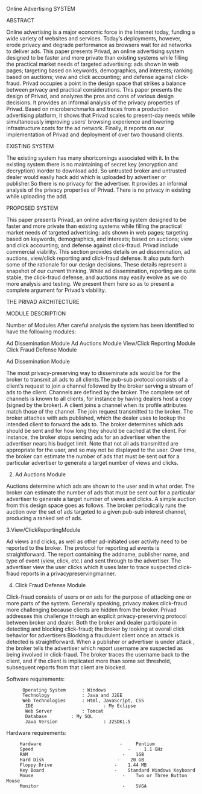 Online Advertising SYSTEM


ABSTRACT

Online advertising is a major economic force in the Internet today, funding a wide variety of websites and services. Today’s deployments, however, erode privacy and degrade performance as browsers wait for ad networks to deliver ads. This paper presents Privad, an online advertising
system designed to be faster and more private than existing systems while filling the practical market needs of targeted advertising: ads shown in web pages; targeting based on keywords, demographics, and interests; ranking based on auctions; view and click accounting; and defense against click-fraud. Privad occupies a point in the design space that strikes a balance between
privacy and practical considerations. This paper presents the design of Privad, and analyzes the pros and cons of various design decisions. It provides an informal analysis of the privacy properties of Privad. Based on microbenchmarks and traces from a production advertising platform, it shows that Privad scales to present-day needs while simultaneously improving users’ browsing experience and lowering infrastructure costs for the ad network. Finally, it reports on our implementation of Privad and deployment of over two thousand clients.


EXISTING SYSTEM


The existing system has many shortcomings associated with it. In the existing system there is  no maintaining of secret key (encryption and decryption) inorder to download add. So untrusted broker and untrusted dealer would easily hack add which is uploaded by advertiser or   publisher.So there is no privacy for the advertiser. It provides an informal analysis of the privacy properties of Privad. There is no privacy in existing while uploading the add.


PROPOSED SYSTEM

This paper presents Privad, an online advertising system designed to be faster and more private than existing systems while filling the practical  market  needs of targeted advertising: ads shown in web pages; targeting based on keywords, demographics, and interests; based on auctions; view and click accounting; and defense against click-fraud. Privad include commercial viability. This section provides details on ad dissemination, ad auctions, view/click reporting and click-fraud defense. It also puts forth some of the rationale for our design decisions. These details represent a snapshot of our current thinking. While ad dissemination, reporting are quite stable, the click-fraud defense, and auctions may easily evolve as we do more analysis and testing. We present them here so as to present a complete argument for Privad’s viability.

THE PRIVAD ARCHITECTURE







MODULE DESCRIPTION


Number of Modules
After careful analysis the system has been identified to have the following modules:

Ad Dissemination Module
Ad Auctions Module
View/Click Reporting Module
Click Fraud Defense Module

Ad Dissemination Module

The most privacy-preserving way to disseminate ads would be for the broker to transmit all ads to all clients.The pub-sub protocol consists of a client’s request to join a channel   followed by the broker serving a stream of ads to the client. Channels are defined by the broker. The complete set of channels is known to all clients, for instance by having dealers host a copy (signed by the broker). A client joins a channel when its profile attributes match those of the channel. The join request transmitted to the broker. The broker attaches with ads published, which the dealer uses to lookup the intended client to forward the ads to. The broker determines which ads should be sent and for how long they should be cached at the client. For instance, the broker stops sending ads for an advertiser when the advertiser nears his budget limit. Note that not all ads transmitted are appropriate for the user, and so may not be displayed to the user. Over time, the broker can estimate the number of ads that must be sent out for a particular advertiser 
to generate a target number of views and clicks.


                                    


2. Ad Auctions Module

Auctions determine which ads are shown to the user and in what order. The broker can estimate the number of ads that must be sent out for a particular advertiser to generate a target number of views and clicks. A simple auction from this design space goes as follows. The broker periodically runs the auction over the set of ads targeted to a given pub-sub interest channel, producing a ranked set of ads.




3.View/ClickReportingModule
        
Ad views and clicks, as well as other ad-initiated user activity need to be reported to the broker. The protocol for reporting ad events  is straightforward. The report containing the addname, publisher name, and type of event (view, click, etc.) and sent through to the advertiser. The advertiser view the user clicks which it uses later to trace suspected click-fraud reports in a privacypreservingmanner.



4. Click Fraud Defense Module

Click-fraud consists of users or on ads for the purpose of attacking one or more parts of the system. Generally speaking, privacy makes click-fraud more challenging because clients are hidden from the broker. Privad addresses this challenge through an explicit privacy-preserving protocol between broker and dealer. Both the broker and dealer participate in detecting and blocking click-fraud; the broker by looking at overall click behavior for advertisers Blocking a fraudulent client once an attack is detected is straightforward. When a publisher or advertiser is under attack , the broker tells the advertiser which report username are suspected as being involved in click-fraud. The broker traces the username back to the client, and if the client is implicated more than some set threshold, subsequent reports from that client are blocked.

Software requirements: 


          Operating System		: Windows
          Technology			: Java and J2EE
          Web Technologies		: Html, JavaScript, CSS
           IDE				            : My Eclipse
           Web Server			: Tomcat
           Database			: My SQL
           Java Version		            : J2SDK1.5                  

Hardware requirements:

         Hardware                             -     Pentium 
         Speed                                   -     1.1 GHz
         RAM                                   -    1GB
         Hard Disk                           -    20 GB
         Floppy Drive                       -    1.44 MB
         Key Board                          -    Standard Windows Keyboard
         Mouse                                 -    Two or Three Button Mouse
         Monitor                               -    SVGA

